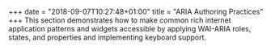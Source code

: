 +++
date = "2018-09-07T10:27:48+01:00"
title = "ARIA Authoring Practices"
+++
This section demonstrates how to make common rich internet application patterns and widgets accessible by applying WAI-ARIA roles, states, and properties and implementing keyboard support.

